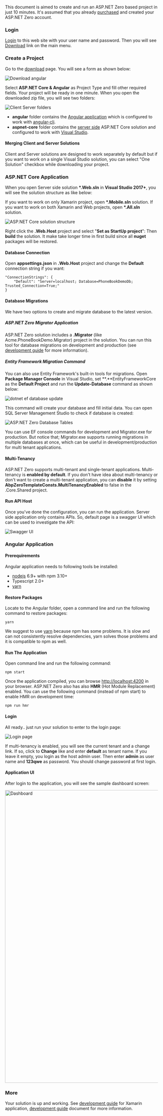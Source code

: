 This document is aimed to create and run an ASP.NET Zero based project
in just 10 minutes. It's assumed that you already [purchased](/Prices)
and created your ASP.NET Zero account.

### Login

[Login](/Account/Login) to this web site with your user name and
password. Then you will see [Download](/Download) link on the main menu.

### Create a Project

Go to the [download](/Download) page. You will see a form as shown
below:

<img src="images/download-angular-3.png" alt="Download angular" class="img-thumbnail" />

Select **ASP.NET Core & Angular** as Project Type and fill other
required fields. Your project will be ready in one minute. When you open
the downloaded zip file, you will see two folders:

<img src="images/angular-solution-folders.png" alt="Client Server folders" class="img-thumbnail" />

-   **angular** folder contains the [Angular
    application](Development-Guide-Angular.md) which is configured to work with [angular-cli](https://cli.angular.io/).
-   **aspnet-core** folder contains the [server side](Development-Guide-Core.md) ASP.NET Core solution and configured to work with [Visual Studio](https://www.visualstudio.com/vs/community/).

#### Merging Client and Server Solutions

Client and Server solutions are designed to work separately by default
but if you want to work on a single Visual Studio solution, you can
select "One Solution" checkbox while downloading your project.

### ASP.NET Core Application

When you open Server side solution **\*.Web.sln** in **Visual Studio
2017+**, you will see the solution structure as like below:

If you want to work on only Xamarin project, open **\*.Mobile.sln**
solution. If you want to work on both Xamarin and Web projects, open
**\*.All.sln** solution.

<img src="images/aspnet-core-host-solution-4.png" alt="ASP.NET Core solution structure" class="img-thumbnail" />

Right click the **.Web.Host** project and select "**Set as StartUp
project**": Then **build** the solution. It make take longer time in
first build since all **nuget** packages will be restored.

#### Database Connection

Open **appsettings.json** in **.Web.Host** project and change the
**Default** connection string if you want:

    "ConnectionStrings": {
        "Default": "Server=localhost; Database=PhoneBookDemoDb; Trusted_Connection=True;"
    }

#### Database Migrations

We have two options to create and migrate database to the latest
version.

##### ASP.NET Zero Migrator Application

ASP.NET Zero solution includes a **.Migrator** (like
Acme.PhoneBookDemo.Migrator) project in the solution. You can run this
tool for database migrations on development and production (see
[development guide](Development-Guide-Angular.md) for more
information).

##### Entity Framework Migration Command

You can also use Entity Framework's built-in tools for migrations. Open
**Package Manager Console** in Visual Studio, set
**.**EntityFrameworkCore as the **Default Project** and run the
**Update-Database** command as shown below: 

<img src="images/update-database-ef-core.png" alt="dotnet ef database update" class="img-thumbnail" />

This command will create your database and fill initial data. You can
open SQL Server Management Studio to check if database is created:

<img src="images/created-database-tables-4.png" alt="ASP.NET Zero Database Tables" class="img-thumbnail" />

You can use EF console commands for development and Migrator.exe for
production. But notice that; Migrator.exe supports running migrations in
multiple databases at once, which can be useful in
development/production for multi tenant applications.

#### Multi-Tenancy

ASP.NET Zero supports multi-tenant and single-tenant applications.
Multi-tenancy is **enabled by default**. If you don't have idea about
multi-tenancy or don't want to create a multi-tenant application, you
can **disable** it by setting
**AbpZeroTemplateConsts.MultiTenancyEnabled** to false in the
.Core.Shared project.

#### Run API Host

Once you've done the configuration, you can run the application. Server
side application only contains APIs. So, default page is a swagger UI
which can be used to investigate the API:

<img src="images/swagger-ui-ng2-1.png" alt="Swagger UI" class="img-thumbnail" />

### Angular Application

#### Prerequirements

Angular application needs to following tools be installed:

-   [nodejs](https://nodejs.org/en/download/) 6.9+ with npm 3.10+
-   Typescript 2.0+
-   [yarn](https://yarnpkg.com/)

#### Restore Packages

Locate to the Angular folder, open a command line and run the following
command to restore packages:

    yarn

We suggest to use [yarn](https://yarnpkg.com/) because npm has some
problems. It is slow and can not consistently resolve dependencies, yarn
solves those problems and it is compatible to npm as well.

#### Run The Application

Open command line and run the following command:

    npm start

Once the application compiled, you can browse <http://localhost:4200> in
your browser. ASP.NET Zero also has also **HMR** (Hot Module Replacement)
enabled. You can use the following command (instead of npm start) to
enable HMR on development time:

    npm run hmr

#### Login

All ready.. just run your solution to enter to the login page:

<img src="images/login-screen-3.png" alt="Login page" class="img-thumbnail" />

If multi-tenancy is enabled, you will see the current tenant and a
change link. If so, click to **Change** like and enter **default** as
tenant name. If you leave it empty, you login as the host admin user.
Then enter **admin** as user name and **123qwe** as password. You should
change password at first login.

#### Application UI

After login to the application, you will see the sample dashboard
screen:

<img src="images/dashboardV3.png" alt="Dashboard" class="img-thumbnail" width="1235" height="965" />

### More

Your solution is up and working. See [<span class="text-primary">development guide</span>](Development-Guide-Xamarin.md) for Xamarin application, [<span class="text-primary">development guide</span>](Development-Guide-Angular.md) document for more information.
